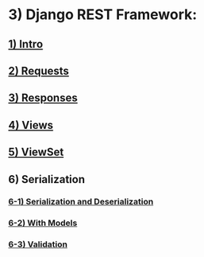 # 3) Django REST Framework:


<h2>
	<a href="lessons/01_intro.md">
		1) Intro
	</a>
</h2>

<h2>
	<a href="lessons/02_request.md">
		2) Requests
	</a>
</h2>


<h2>
	<a href="lessons/03_response.md">
		3) Responses
	</a>
</h2>

<h2>
	<a href="lessons/04_views.md">
		4) Views
	</a>
</h2>

<h2>
	<a href="lessons/05_view_set.md">
		5) ViewSet
	</a>
</h2>










## 6) Serialization

<h3>
	<a href="lessons/06_serial_1.md">

6-1) Serialization and Deserialization
	</a>
</h3>

<h3>
	<a href="lessons/06_serial_2.md">

6-2) With Models
	</a>
</h3>

<h3>
	<a href="lessons/06_serial_3.md">

6-3) Validation
	</a>
</h3>























